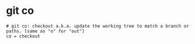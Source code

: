 # git co

```gitconfig
# git co: checkout a.k.a. update the working tree to match a branch or paths. [same as "o" for "out"]
co = checkout
```